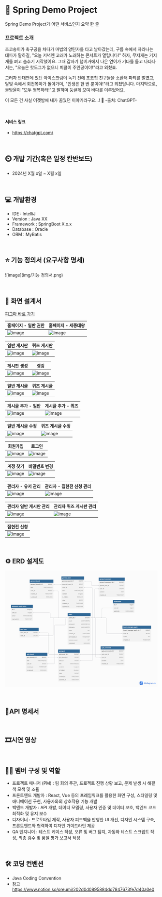 # 🐧 Spring Demo Project

Spring Demo Project가 어떤 서비스인지 요약 한 줄

### 프로젝트 소개

초코송이가 축구공을 차다가 마법의 양탄자를 타고 날아갔는데, 구름 속에서 자라나는 대파가 말하길, "오늘 저녁엔 고래가 노래하는 콘서트가 열립니다!" 하자, 무지개는 기지개를 펴고 춤추기 시작했어요. 그때 갑자기
햄버거에서 나온 연어가 기타를 들고 나타나서는, "오늘은 핫도그가 없으니 피클이 주인공이야!"라고 외쳤죠.

그러자 반대편에 있던 아이스크림이 녹기 전에 초코칩 친구들을 소환해 파티를 벌였고, 달빛 속에서 회전목마가 돌아가며, "인생은 한 번 뿐이야!"라고 외쳤답니다. 마지막으로, 물방울이 "모두 행복하라!"고 말하며
둥글게 모여 바다를 이루었어요.

이 모든 건 사실 어젯밤에 내가 꿈꿨던 이야기라구요...! 💫 -출처: ChatGPT-

<br>

#### 서비스 링크

* https://chatgpt.com/

<br>

## ⏲️ 개발 기간(혹은 일정 칸반보드)

* 2024년 X월 x일 ~ X월 x일

<br>

## 💻 개발환경

- IDE : IntelliJ
- Version : Java XX
- Framework : SpringBoot X.x.x
- Database : Oracle
- ORM : MyBatis

<br>

## ⭐ 기능 정의서 (요구사항 명세)

![image](img/기능 정의서.png)

<br>

## 💫 화면 설계서

[피그마 바로 가기](https://www.figma.com/design/ZRuXkEUZXM4pKcIEkUEWvE/%E3%84%B4%E3%84%B9%E3%85%81%E3%85%86%E3%85%81?node-id=0-1&node-type=canvas&t=GrF1XmBjmmiEyZX8-0)

| 홈페이지 - 일반 권한 | 홈페이지 - 세종대왕 |
|--------------|-------------|
| ![image]()   | ![image]()  |

| 일반 게시판     | 퀴즈 게시판     |
|------------|------------|
| ![image]() | ![image]() |

| 게시판 생성     | 랭킹         |
|------------|------------|
| ![image]() | ![image]() |

| 일반 게시글     | 퀴즈 게시글     |
|------------|------------|
| ![image]() | ![image]() |

| 게시글 추가 - 일반 | 게시글 추가 - 퀴즈 |
|-------------|-------------|
| ![image]()  | ![image]()  |

| 일반 게시글 수정  | 퀴즈 게시글 수정  |
|------------|------------|
| ![image]() | ![image]() |

| 회원가입       | 로그인        |
|------------|------------|
| ![image]() | ![image]() |

| 계정 찾기      | 비밀번호 변경    |
|------------|------------|
| ![image]() | ![image]() |

| 관리자 - 유저 관리 | 관리자 - 집현전 신청 관리 |
|-------------|-----------------|
| ![image]()  | ![image]()      |

| 관리자 일반 게시판 관리 | 관리자 퀴즈 게시판 관리 |
|---------------|---------------|
| ![image]()    | ![image]()    |

| 집현전 신청     |
|------------|
| ![image]() |

<br>

## ⚙️ ERD 설계도

![ERD](img/ERD.png)

<br>

## 🎈API 명세서

<br>

## 🎞시연 영상

<br>

## 👨‍💻 멤버 구성 및 역할

- 프로젝트 매니저 (PM) : 팀 회의 주관, 프로젝트 진행 상황 보고, 문제 발생 시 해결책 모색 및 조율
- 프론트엔드 개발자 : React, Vue 등의 프레임워크를 활용한 화면 구성, 스타일링 및 애니메이션 구현, 사용자와의 상호작용 기능 개발
- 백엔드 개발자 : API 개발, 데이터 모델링, 사용자 인증 및 데이터 보호, 백엔드 코드 최적화 및 유지 보수
- 디자이너 : 프로토타입 제작, 사용자 피드백을 반영한 UI 개선, 디자인 시스템 구축, 프론트엔드와 협력하여 디자인 가이드라인 제공
- QA 엔지니어 : 테스트 케이스 작성, 오류 및 버그 탐지, 자동화 테스트 스크립트 작성, 최종 검수 및 품질 평가 보고서 작성

<br>

## 🛠 코딩 컨벤션

- Java Coding Convention
- 참고 https://www.notion.so/oreumi/202d0d0895884dd7847673fe7d40a0e0

